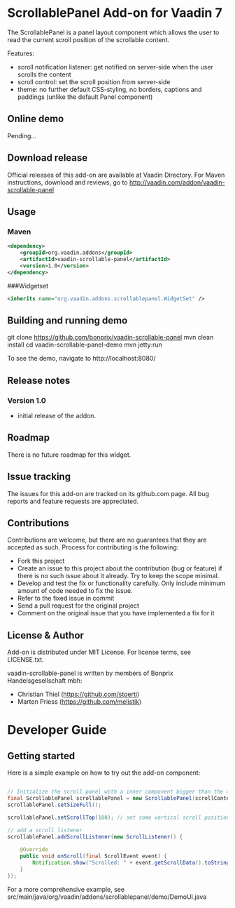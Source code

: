 # ScrollablePanel Add-on for Vaadin 7

The ScrollablePanel is a panel layout component which allows the user to read the current scroll position of the scrollable content.

Features:
- scroll notification listener: get notified on server-side when the user scrolls the content
- scroll control: set the scroll position from server-side
- theme: no further default CSS-styling, no borders, captions and paddings (unlike the default Panel component)


## Online demo

Pending...

## Download release

Official releases of this add-on are available at Vaadin Directory. For Maven instructions, download and reviews, go to http://vaadin.com/addon/vaadin-scrollable-panel

## Usage

### Maven

```xml
<dependency>
    <groupId>org.vaadin.addons</groupId>
	<artifactId>vaadin-scrollable-panel</artifactId>
	<version>1.0</version>
</dependency>
```

###Widgetset
```xml
<inherits name="org.vaadin.addons.scrollablepanel.WidgetSet" />
```

## Building and running demo

git clone https://github.com/bonprix/vaadin-scrollable-panel
mvn clean install
cd vaadin-scrollable-panel-demo
mvn jetty:run

To see the demo, navigate to http://localhost:8080/
 
## Release notes

### Version 1.0
- initial release of the addon.

## Roadmap

There is no future roadmap for this widget.

## Issue tracking

The issues for this add-on are tracked on its github.com page. All bug reports and feature requests are appreciated. 

## Contributions

Contributions are welcome, but there are no guarantees that they are accepted as such. Process for contributing is the following:
- Fork this project
- Create an issue to this project about the contribution (bug or feature) if there is no such issue about it already. Try to keep the scope minimal.
- Develop and test the fix or functionality carefully. Only include minimum amount of code needed to fix the issue.
- Refer to the fixed issue in commit
- Send a pull request for the original project
- Comment on the original issue that you have implemented a fix for it

## License & Author

Add-on is distributed under MIT License. For license terms, see LICENSE.txt.

vaadin-scrollable-panel is written by members of Bonprix Handelsgesellschaft mbh:
- Christian Thiel (https://github.com/stoerti)
- Marten Priess (https://github.com/melistik)

# Developer Guide

## Getting started

Here is a simple example on how to try out the add-on component:

```java

// Initialize the scroll panel with a inner component bigger than the available space
final ScrollablePanel scrollablePanel = new ScrollablePanel(scrollContent);
scrollablePanel.setSizeFull();

scrollablePanel.setScrollTop(100); // set some vertical scroll position

// add a scroll listener
scrollablePanel.addScrollListener(new ScrollListener() {
	
	@Override
	public void onScroll(final ScrollEvent event) {
		Notification.show("Scrolled: " + event.getScrollData().toString());
	}
});


```

For a more comprehensive example, see src/main/java/org/vaadin/addons/scrollablepanel/demo/DemoUI.java
